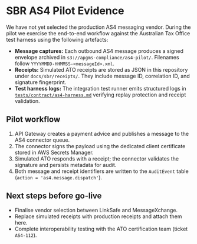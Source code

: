 # SBR AS4 Pilot Evidence

We have not yet selected the production AS4 messaging vendor. During the pilot we exercise the end-to-end workflow against the Australian Tax Office test harness using the following artefacts:

- **Message captures:** Each outbound AS4 message produces a signed envelope archived in `s3://apgms-compliance/as4-pilot/`. Filenames follow `YYYYMMDD-HHMMSS-<messageId>.xml`.
- **Receipts:** Simulated ATO receipts are stored as JSON in this repository under `docs/sbr/receipts/`. They include message ID, correlation ID, and signature fingerprint.
- **Test harness logs:** The integration test runner emits structured logs in [`tests/contract/as4-harness.md`](../../tests/contract/as4-harness.md) verifying replay protection and receipt validation.

## Pilot workflow

1. API Gateway creates a payment advice and publishes a message to the AS4 connector queue.
2. The connector signs the payload using the dedicated client certificate stored in AWS Secrets Manager.
3. Simulated ATO responds with a receipt; the connector validates the signature and persists metadata for audit.
4. Both message and receipt identifiers are written to the `AuditEvent` table (`action = 'as4.message.dispatch'`).

## Next steps before go-live

- Finalise vendor selection between LinkSafe and MessageXchange.
- Replace simulated receipts with production receipts and attach them here.
- Complete interoperability testing with the ATO certification team (ticket `AS4-112`).
